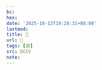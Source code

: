 ```yaml
---
bc:
hex:
date: '2025-10-13T10:28:31+08:00'
lastmod:
title: 􃗚
url: 􃗚
tags: [謕]
src: DCCV
note:
---
```

